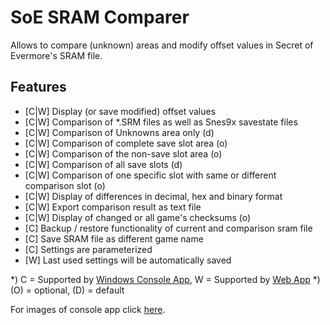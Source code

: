# SoE SRAM Comparer
Allows to compare (unknown) areas and modify offset values in Secret of Evermore's SRAM file.

## Features
* [C|W] Display (or save modified) offset values
* [C|W] Comparison of *.SRM files as well as Snes9x savestate files  
* [C|W] Comparison of Unknowns area only (d) 
* [C|W] Comparison of complete save slot area (o)
* [C|W] Comparison of the non-save slot area (o)
* [C|W] Comparison of all save slots (d)
* [C|W] Comparison of one specific slot with same or different comparison slot (o)
* [C|W] Display of differences in decimal, hex and binary format
* [C|W] Export comparison result as text file
* [C|W] Display of changed or all game's checksums (o)
* [C] Backup / restore functionality of current and comparison sram file
* [C] Save SRAM file as different game name 
* [C] Settings are parameterized
* [W] Last used settings will be automatically saved

*) C = Supported by <a href=downloads>Windows Console App</a>, W = Supported by <a href=compare>Web App</a>
*) (O) = optional, (D) = default

For images of console app click <a href=imagery>here</a>.
